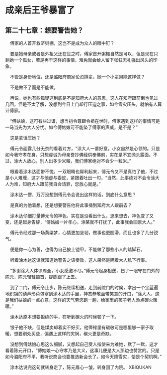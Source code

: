 # 成亲后王爷暴富了 
 ## 第二十七章：想要警告她？
     傅家的人首开救济粥棚，这岂不是成为众人的眼中钉？

    要是她母亲或者是外祖父还在世之时，傅家首开粥棚自然是可以，但是现在只剩她一个孤女，若是再干这样的事情，难免就会给人留下张狂无礼强出风头的印象。

    不管是身份地位，还是潞阳府商家论资排辈，她一个小辈岂能这样做？

    不是做不了而是不能做。

    再说，她也有些狐疑这到底是不是知府大人的意思，这人在知府跟前倒也见过几回，但是不太了解，没想到今日上门却行压迫之事，如今雪灾压头，就怕有人算计傅家。

    “傅姑娘，这可有些过谦，想当初令尊跟令祖在世时，傅家遇到这样的事情可是一马当先为大人分忧。如今傅姑娘可不能坠了傅家的声威，是不是？”

    这是拿话压她？

    傅元令面露几分无奈的看着对方，“涂大人一番好意，小女自然是心领的。只是如今我守孝在身，只想虔诚为母亲誊抄佛经供奉佛前，实在是不宜抛头露面。不过，涂大人放心，别人出多少米粮，我们傅家绝对不会少一粒米。”

    眼看着涂木达面带不悦，一双眼睛也犀利起来，傅元令又不是真怕了他，不过是小人难缠，这才与他虚与委蛇，紧跟着吐出一句，“当然，此事绝对不会令涂大人为难，知府大人跟前我自会请罪，您放心就是。”

    涂木达一愣，万万没想到傅元令会说出这样的话，到底什么意思？

    是真的为他着想，还是想要警告他将此事捅到知府大人跟前去？

    涂木达仔细打量傅元令的神色，实在是没看出什么，思来想去，神色变了又变，还是起身告辞，“傅姑娘一片孝心，涂某就不打扰了，此事我会回禀大人。”

    傅元令经过那一场黄粱梦，心情更加坚韧，做事也更圆滑，而且也多了几分锐气。

    便是你一心为善，也得为自己披上铠甲，不能做了那些小人的踏脚石。

    听着涂木达这话就知道她警告之语奏效，这人果然是瞒着大人私下行事。

    “多谢涂大人体谅周全，小女感激不尽。”傅元令起身相送，扫了一眼守在门外的陈元，陈元轻轻颔首，提脚跟了上去。

    到了二门，傅元令止步，陈元继续相送，走到前院门的时候，拿出一个宝蓝遍地织锦的葫芦形荷包塞到涂木达的手里，神态恭敬面带笑意的开口，“涂大人，这是我们姑娘的一点心意，这样的天气劳您跑一趟，给家里的孩子老人添点碳火暖暖。”

    涂木达原本想要拒绝的手，在听到碳火的时候顿了一下。

    银子他不缺，但是煤炭却着实不好买，他俸禄里有碳敬可是哪里够一家子取暖，想要别处买些，偏遇上这样的灾祸，碳火更是奇缺。

    没想到傅姑娘心思这么细腻，又想起自己受人指使来为难她，默了一默，这才看着陈元开口，“傅姑娘一心守孝乃是大义，这事儿便是大人那边也赞赏的。只是如今潞阳府不平，我听说商会也要推选新会长了。如今天降雪灾，恰是个契机啊。”

    涂木达说完这句就转身走了，陈元眉心一皱，转身回了内院。 
XBIQUKAN